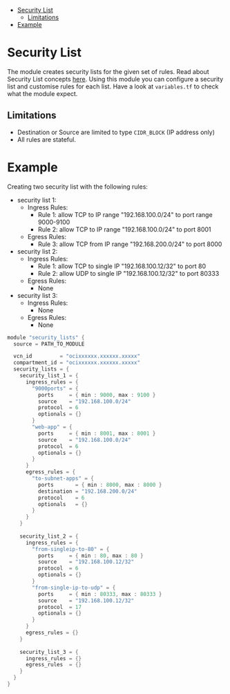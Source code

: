 - [Security List](#security-list)
  - [Limitations](#limitations)
- [Example](#example)

# Security List
The module creates security lists for the given set of rules. Read about Security List concepts [here](https://docs.oracle.com/en-us/iaas/Content/Network/Concepts/securitylists.htm). Using this module you can configure a security list and customise rules for each list. Have a look at `variables.tf` to check what the module expect.

## Limitations
* Destination or Source are limited to type `CIDR_BLOCK` (IP address only)
* All rules are stateful.

# Example
Creating two security list with the following rules:
* security list 1:
  * Ingress Rules:
    * Rule 1: allow TCP to IP range "192.168.100.0/24" to port range 9000-9100
    * Rule 2: allow TCP to IP range "192.168.100.0/24" to port 8001
  * Egress Rules:
    * Rule 3: allow TCP from IP range "192.168.200.0/24" to port 8000
* security list 2:
  * Ingress Rules:
    * Rule 1: allow TCP to single IP "192.168.100.12/32" to port 80
    * Rule 2: allow UDP to single IP "192.168.100.12/32" to port 80333
  * Egress Rules:
    * None
* security list 3:
  * Ingress Rules:
    * None
  * Egress Rules:
    * None
  
```h
module "security_lists" {
  source = PATH_TO_MODULE

  vcn_id         = "ocixxxxxx.xxxxxx.xxxxx"
  compartment_id = "ocixxxxxx.xxxxxx.xxxxx"
  security_lists = {
    security_list_1 = {
      ingress_rules = {
        "9000ports" = {
          ports     = { min : 9000, max : 9100 }
          source    = "192.168.100.0/24"
          protocol  = 6
          optionals = {}
        }
        "web-app" = {
          ports     = { min : 8001, max : 8001 }
          source    = "192.168.100.0/24"
          protocol  = 6
          optionals = {}
        }
      }
      egress_rules = {
        "to-subnet-apps" = {
          ports       = { min : 8000, max : 8000 }
          destination = "192.168.200.0/24"
          protocol    = 6
          optionals   = {}
        }
      }
    }
    
    security_list_2 = {
      ingress_rules = {
        "from-singleip-to-80" = {
          ports     = { min : 80, max : 80 }
          source    = "192.168.100.12/32"
          protocol  = 6
          optionals = {}
        }
        "from-single-ip-to-udp" = {
          ports     = { min : 80333, max : 80333 }
          source    = "192.168.100.12/32"
          protocol  = 17
          optionals = {}
        }
      }
      egress_rules = {}
    }
    
    security_list_3 = {
      ingress_rules = {}
      egress_rules  = {}
    }
  }
}

```